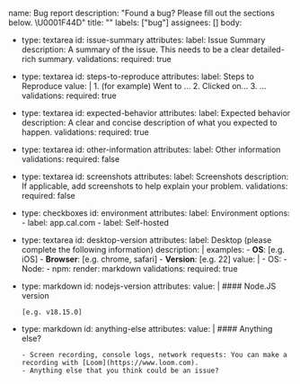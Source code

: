 name: Bug report
description: "Found a bug? Please fill out the sections below. \U0001F44D"
title: ""
labels: ["bug"]
assignees: []
body:
- type: textarea
  id: issue-summary
  attributes:
    label: Issue Summary
    description: A summary of the issue. This needs to be a clear detailed-rich summary.
  validations:
    required: true
- type: textarea
  id: steps-to-reproduce
  attributes:
    label: Steps to Reproduce
    value: |
      1. (for example) Went to ...
      2. Clicked on...
      3. ...
  validations:
    required: true
- type: textarea
  id: expected-behavior
  attributes:
    label: Expected behavior
    description: A clear and concise description of what you expected to happen.
  validations:
    required: true
- type: textarea
  id: other-information
  attributes:
    label: Other information
  validations:
    required: false
- type: textarea
  id: screenshots
  attributes:
    label: Screenshots
    description: If applicable, add screenshots to help explain your problem.
  validations:
    required: false
- type: checkboxes
  id: environment
  attributes:
    label: Environment
    options:
      - label: app.cal.com
      - label: Self-hosted 
- type: textarea
  id: desktop-version
  attributes:
    label: Desktop (please complete the following information)
    description: | 
      examples: 
      - **OS**: [e.g. iOS]
      - **Browser**: [e.g. chrome, safari]
      - **Version**: [e.g. 22]
    value: |
      - OS:
      - Node:
      - npm: 
    render: markdown
  validations:
    required: true
- type: markdown
  id: nodejs-version
  attributes:
    value: | 
      #### Node.JS version
      
      [e.g. v18.15.0] 
- type: markdown
  id: anything-else
  attributes:
    value: |
      #### Anything else?
      
      - Screen recording, console logs, network requests: You can make a recording with [Loom](https://www.loom.com).
      - Anything else that you think could be an issue?
